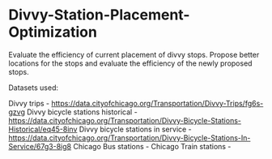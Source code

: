 # Divvy-Station-Placement-Optimization
Evaluate the efficiency of current placement of divvy stops. Propose better locations for the stops and evaluate the efficiency of the newly proposed stops.

Datasets used:

Divvy trips - https://data.cityofchicago.org/Transportation/Divvy-Trips/fg6s-gzvg
Divvy bicycle stations historical - https://data.cityofchicago.org/Transportation/Divvy-Bicycle-Stations-Historical/eq45-8inv
Divvy bicycle stations in service - https://data.cityofchicago.org/Transportation/Divvy-Bicycle-Stations-In-Service/67g3-8ig8
Chicago Bus stations - 
Chicago Train stations - 
